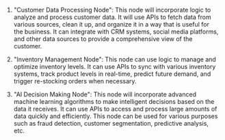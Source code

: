 1. "Customer Data Processing Node": This node will incorporate logic to analyze and process customer data. It will use APIs to fetch data from various sources, clean it up, and organize it in a way that is useful for the business. It can integrate with CRM systems, social media platforms, and other data sources to provide a comprehensive view of the customer.

2. "Inventory Management Node": This node can use logic to manage and optimize inventory levels. It can use APIs to sync with various inventory systems, track product levels in real-time, predict future demand, and trigger re-stocking orders when necessary. 

3. "AI Decision Making Node": This node will incorporate advanced machine learning algorithms to make intelligent decisions based on the data it receives. It can use APIs to access and process large amounts of data quickly and efficiently. This node can be used for various purposes such as fraud detection, customer segmentation, predictive analysis, etc.